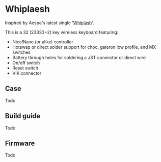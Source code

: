 # Whiplaesh
Inspired by Aespa's latest single '[Whiplash](https://www.youtube.com/watch?v=jWQx2f-CErU)'.

This is a 32 (23333+2) key wireless keyboard featuring:

- Nice!Nano (or alike) controller
- Hotswap or direct solder support for choc, gateron low profile, and MX switches
- Battery through holes for soldering a JST connector or direct wire
- On/off switch
- Reset switch
- VIK connector

## Case
Todo

## Build guide
Todo

## Firmware
Todo
